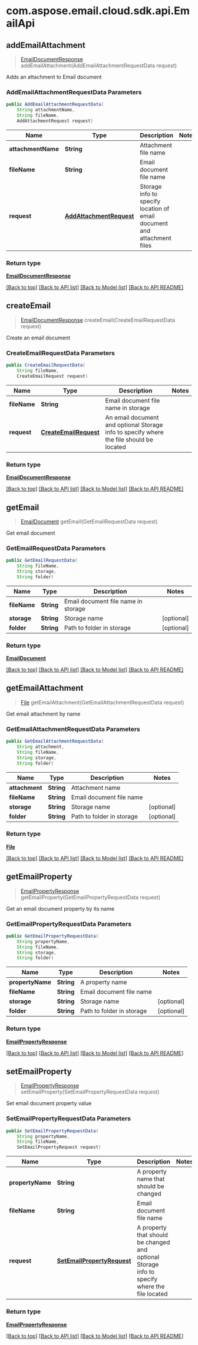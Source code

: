 # com.aspose.email.cloud.sdk.api.EmailApi

<a name="addEmailAttachment"></a>
## **addEmailAttachment**
> [EmailDocumentResponse](EmailDocumentResponse.md) addEmailAttachment(AddEmailAttachmentRequestData request)

Adds an attachment to Email document

### **AddEmailAttachmentRequestData** Parameters
```java
public AddEmailAttachmentRequestData(
    String attachmentName, 
    String fileName, 
    AddAttachmentRequest request)
```

Name | Type | Description  | Notes
------------- | ------------- | ------------- | -------------
 **attachmentName** | **String**| Attachment file name |
 **fileName** | **String**| Email document file name |
 **request** | [**AddAttachmentRequest**](AddAttachmentRequest.md)| Storage info to specify location of email document and attachment files |

### Return type

[**EmailDocumentResponse**](EmailDocumentResponse.md)

[[Back to top]](#) [[Back to API list]](README.md#documentation-for-api-endpoints) [[Back to Model list]](README.md#documentation-for-models) [[Back to API README]](README.md)

<a name="createEmail"></a>
## **createEmail**
> [EmailDocumentResponse](EmailDocumentResponse.md) createEmail(CreateEmailRequestData request)

Create an email document

### **CreateEmailRequestData** Parameters
```java
public CreateEmailRequestData(
    String fileName, 
    CreateEmailRequest request)
```

Name | Type | Description  | Notes
------------- | ------------- | ------------- | -------------
 **fileName** | **String**| Email document file name in storage |
 **request** | [**CreateEmailRequest**](CreateEmailRequest.md)| An email document and optional Storage info to specify where the file should be located |

### Return type

[**EmailDocumentResponse**](EmailDocumentResponse.md)

[[Back to top]](#) [[Back to API list]](README.md#documentation-for-api-endpoints) [[Back to Model list]](README.md#documentation-for-models) [[Back to API README]](README.md)

<a name="getEmail"></a>
## **getEmail**
> [EmailDocument](EmailDocument.md) getEmail(GetEmailRequestData request)

Get email document

### **GetEmailRequestData** Parameters
```java
public GetEmailRequestData(
    String fileName, 
    String storage, 
    String folder)
```

Name | Type | Description  | Notes
------------- | ------------- | ------------- | -------------
 **fileName** | **String**| Email document file name in storage |
 **storage** | **String**| Storage name | [optional]
 **folder** | **String**| Path to folder in storage | [optional]

### Return type

[**EmailDocument**](EmailDocument.md)

[[Back to top]](#) [[Back to API list]](README.md#documentation-for-api-endpoints) [[Back to Model list]](README.md#documentation-for-models) [[Back to API README]](README.md)

<a name="getEmailAttachment"></a>
## **getEmailAttachment**
> [File](File.md) getEmailAttachment(GetEmailAttachmentRequestData request)

Get email attachment by name

### **GetEmailAttachmentRequestData** Parameters
```java
public GetEmailAttachmentRequestData(
    String attachment, 
    String fileName, 
    String storage, 
    String folder)
```

Name | Type | Description  | Notes
------------- | ------------- | ------------- | -------------
 **attachment** | **String**| Attachment name |
 **fileName** | **String**| Email document file name |
 **storage** | **String**| Storage name | [optional]
 **folder** | **String**| Path to folder in storage | [optional]

### Return type

[**File**](File.md)

[[Back to top]](#) [[Back to API list]](README.md#documentation-for-api-endpoints) [[Back to Model list]](README.md#documentation-for-models) [[Back to API README]](README.md)

<a name="getEmailProperty"></a>
## **getEmailProperty**
> [EmailPropertyResponse](EmailPropertyResponse.md) getEmailProperty(GetEmailPropertyRequestData request)

Get an email document property by its name

### **GetEmailPropertyRequestData** Parameters
```java
public GetEmailPropertyRequestData(
    String propertyName, 
    String fileName, 
    String storage, 
    String folder)
```

Name | Type | Description  | Notes
------------- | ------------- | ------------- | -------------
 **propertyName** | **String**| A property name |
 **fileName** | **String**| Email document file name |
 **storage** | **String**| Storage name | [optional]
 **folder** | **String**| Path to folder in storage | [optional]

### Return type

[**EmailPropertyResponse**](EmailPropertyResponse.md)

[[Back to top]](#) [[Back to API list]](README.md#documentation-for-api-endpoints) [[Back to Model list]](README.md#documentation-for-models) [[Back to API README]](README.md)

<a name="setEmailProperty"></a>
## **setEmailProperty**
> [EmailPropertyResponse](EmailPropertyResponse.md) setEmailProperty(SetEmailPropertyRequestData request)

Set email document property value

### **SetEmailPropertyRequestData** Parameters
```java
public SetEmailPropertyRequestData(
    String propertyName, 
    String fileName, 
    SetEmailPropertyRequest request)
```

Name | Type | Description  | Notes
------------- | ------------- | ------------- | -------------
 **propertyName** | **String**| A property name that should be changed |
 **fileName** | **String**| Email document file name |
 **request** | [**SetEmailPropertyRequest**](SetEmailPropertyRequest.md)| A property that should be changed and optional Storage info to specify             where the file located |

### Return type

[**EmailPropertyResponse**](EmailPropertyResponse.md)

[[Back to top]](#) [[Back to API list]](README.md#documentation-for-api-endpoints) [[Back to Model list]](README.md#documentation-for-models) [[Back to API README]](README.md)

